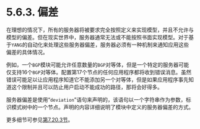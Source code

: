 # 5.6.3. 偏差

在理想的情况下，所有的服务器将被要求完全按照定义来实现模型，并且不允许与模型的偏差。但在现实世界中，服务器通常无法或不能按照书面实现模型。对于基于`YANG`的自动化来处理这些服务器偏差，服务器必须有一种机制来通知应用这些偏差的具体情况。

例如，一个`BGP`模块可能允许任意数量的`BGP`对等体，但是一个特定的服务器可能仅支持16个`BGP`对等体。配置第17个节点的任何应用程序都将收到错误消息。虽然错误可能足以让应用程序知道它不能添加另一个对等体，但是如果应用程序事先知道这个限制并且可以防止用户启动不能成功的路径，那将会好得多。

服务器偏差是使用“`deviation`”语句来声明的，该语句以一个字符串作为参数，标识模式树中的一个节点。声明的内容详细说明了模块中定义的服务器偏差的方式。

更多细节可参见[第7.20.3节](../section-7/7.20.md)。
